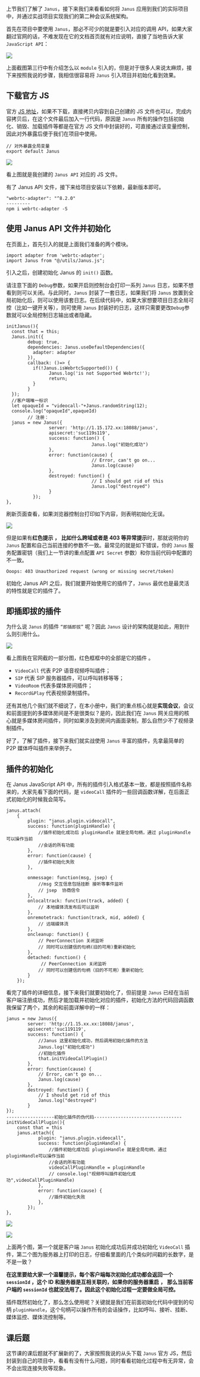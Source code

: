 上节我们了解了 `Janus`，接下来我们来看看如何将 `Janus` 应用到我们的实际项目中，并通过实战项目实现我们的第二种会议系统架构。

首先在项目中要使用 `Janus`，那必不可少的就是要引入对应的调用 API，如果大家翻过官网的话，不难发现在它的文档首页就有对应说明，直接了当地告诉大家 `JavaScript API`：

![](https://p3-juejin.byteimg.com/tos-cn-i-k3u1fbpfcp/b49d980ed0ff415e9969e8283c8492ee~tplv-k3u1fbpfcp-jj-mark:1600:0:0:0:q75.image#?w=1187&h=394&s=40323&e=png&b=fcfcfc)

上面截图第三行中有介绍怎么以 `module` 引入的，但是对于很多人来说太麻烦，接下来按照我说的步骤，我相信很容易将 `Janus` 引入项目并初始化看到效果。

**下载官方** **JS**
---------------

官方 [JS 地址](https://github.com/meetecho/janus-gateway/blob/master/html/janus.js "https://github.com/meetecho/janus-gateway/blob/master/html/janus.js")，如果不下载，直接拷贝内容到自己创建的 JS 文件也可以，完成内容拷贝后，在这个文件最后加入一行代码，原因是 `Janus` 所有的操作包括初始化、销毁、加载插件等都是在官方 JS 文件中封装好的，可直接通过该变量控制，因此对外暴露后便于我们在项目中使用。

    // 对外暴露全局变量
    export default Janus
    

![](https://p3-juejin.byteimg.com/tos-cn-i-k3u1fbpfcp/102c2da93a124e0794bcf2b04774b55d~tplv-k3u1fbpfcp-jj-mark:1600:0:0:0:q75.image#?w=1385&h=546&s=74635&e=png&b=262822)

看上图就是我创建的 `Janus API` 对应的 JS 文件。

有了 Janus API 文件，接下来给项目安装以下依赖，最新版本即可。

    "webrtc-adapter": "^8.2.0"
    ---------
    npm i webrtc-adapter -S
    

**使用 Janus** **API** **文件并初始化**
-------------------------------

在页面上，首先引入的就是上面我们准备的两个模块。

    import adapter from 'webrtc-adapter';
    import Janus from "@/utils/Janus.js";
    

引入之后，创建初始化 Janus 的 `init()` 函数。

请注意下面的 `Debug`参数，如果开启则控制台会打印一系列 `Janus` 日志，如果不想看到则可以关闭。与此同时，`Janus` 封装了一套日志，如果我们将 `Janus` 放置到全局初始化后，则可以使用该套日志。在后续代码中，如果大家想要项目日志全局可控（比如一键开关等），则可使用 `Janus` 封装好的日志，这样只需要更改`Debug`参数就可以全局控制日志输出或者隐藏。

    initJanus(){
      const that = this;
      Janus.init({
            debug: true,
            dependencies: Janus.useDefaultDependencies({
              adapter: adapter
            }),
            callback: ()=> {
              if(!Janus.isWebrtcSupported()) {
                    Janus.log('is not Supported Webrtc!');
                    return;
              }
            }
      });
      //客户端唯一标识
      let opaqueId = "videocall-"+Janus.randomString(12);
      console.log("opaqueId",opaqueId)
            // 注册：
      janus = new Janus({
                    server: 'http://1.15.172.xx:18088/janus',
                    apisecret:'suc119s119',
                    success: function() {
                                    Janus.log("初始化成功")
                    },
                    error: function(cause) {
                                    // Error, can't go on...
                                    Janus.log(cause)
                    },
                    destroyed: function() {
                                    // I should get rid of this
                                    Janus.log("destroyed")
                    }
              });            
    },
    

刷新页面查看，如果浏览器控制台打印如下内容，则表明初始化无误。

![](https://p3-juejin.byteimg.com/tos-cn-i-k3u1fbpfcp/3fe1f83e58da4e56bedee8c47813d003~tplv-k3u1fbpfcp-jj-mark:1600:0:0:0:q75.image#?w=873&h=251&s=33115&e=png&b=fefdfd)

但是如果有**红色提示** **，** **比如什么跨域或者是 403 等异常提示**时，那就说明你的 `Janus` 配置和自己当前连接的参数不一致。最常见的就是如下错误，你的 `Janus` 服务配置密钥（我们上一节讲的重点配置 `API Secret` 参数）和你当前代码中配置的不一致。

    Ooops: 403 Unauthorized request (wrong or missing secret/token)
    

初始化 Janus API 之后，我们就要开始使用它的插件了，`Janus` 最优也是最灵活的特性就是它的插件了。

**即插即拔的插件**
-----------

为什么说 `Janus` 的插件 `“即插即拔”` 呢？因此 `Janus` 设计的架构就是如此，用到什么则引用什么。

![](https://p3-juejin.byteimg.com/tos-cn-i-k3u1fbpfcp/8c4f2681194044e8886465e377d6e730~tplv-k3u1fbpfcp-jj-mark:1600:0:0:0:q75.image#?w=722&h=543&s=78906&e=png&b=ffffff)

看上图我在官网截的一部分图，红色框框中的全部是它的插件 。

*   `VideoCall` 代表 P2P 语音视频呼叫插件；
*   `SIP` 代表 SIP 服务器插件，可以呼叫转移等等；
*   `VideoRoom` 代表多媒体房间插件；
*   `Record&Play` 代表视频录制插件。

还有其他几个我们就不细说了，在本小册中，我们的重点核心就是**实现会议**，会议和前面提到的多媒体房间是不是很类似？是的，因此我们在 `Janus` 网关应用的核心就是多媒体房间插件，同时如果涉及到房间内画面录制，那么自然少不了视频录制插件。

好了，了解了插件，接下来我们就实战使用 `Janus` 丰富的插件，先拿最简单的 P2P 媒体呼叫插件来举例子。

**插件的初始化**
----------

在 Janus JavaScript API 中，所有的插件引入格式基本一致，都是按照插件名称来的，大家先看下面的代码，是 `videoCall` 插件的一些回调函数详解，在后面正式初始化的时候我会简写。

    janus.attach(
        {
            plugin: "janus.plugin.videocall",
            success: function(pluginHandle) {
                //插件初始化成功后 pluginHandle 就是全局句柄，通过 pluginHandle可以操作当前
                //会话的所有功能
            },
            error: function(cause) {
                //插件初始化失败
            },
           
            onmessage: function(msg, jsep) {
                //msg 交互信息包括挂断 接听等事件监听
                // jsep  协商信令
            },
            onlocaltrack: function(track, added) {
                // 本地媒体流发布后可以监听
            },
            onremotetrack: function(track, mid, added) {
                // 远端媒体流
            },
            oncleanup: function() {
                // PeerConnection 关闭监听
                // 同时可以创建信的句柄(旧的可用)重新初始化
            },
            detached: function() {
                 // PeerConnection 关闭监听
                // 同时可以创建信的句柄（旧的不可用）重新初始化
            }
        });
    

看完了插件的详细信息，接下来我们就要初始化了，但前提是 `Janus` 已经在当前客户端注册成功，然后才能加载并初始化对应的插件，初始化方法的代码回调函数我保留了两个，其余的和前面详解中的一样：

    janus = new Janus({
            server: 'http://1.15.xx.xx:18088/janus',
            apisecret:'suc119119',
            success: function() {
                //Janus 这里初始化成功，然后调用初始化插件的方法
                Janus.log("初始化成功")
                //初始化插件
                that.initVideoCallPlugin()
            },
            error: function(cause) {
                // Error, can't go on...
                Janus.log(cause)
            },
            destroyed: function() {
                // I should get rid of this
                Janus.log("destroyed")
            }
    });
    ------------------初始化插件的伪代码---------------------------------
    initVideoCallPlugin(){
        const that = this
        janus.attach({
                plugin: "janus.plugin.videocall",
                success: function(pluginHandle) {
                    //插件初始化成功后 pluginHandle 就是全局句柄，通过 pluginHandle可以操作当前
                    //会话的所有功能
                    videoCallPluginHandle = pluginHandle
                    // console.log("视频呼叫插件初始化成功",videoCallPluginHandle)
                },
                error: function(cause) {
                    //插件初始化失败
                },
            });
    },
    

![](https://p3-juejin.byteimg.com/tos-cn-i-k3u1fbpfcp/87e20907c07f44f2b6b07bf2feb5f015~tplv-k3u1fbpfcp-jj-mark:1600:0:0:0:q75.image#?w=1337&h=451&s=62905&e=png&b=fefefe)

![](https://p3-juejin.byteimg.com/tos-cn-i-k3u1fbpfcp/bb19549c3d704a3cbad95cedea621235~tplv-k3u1fbpfcp-jj-mark:1600:0:0:0:q75.image#?w=1021&h=95&s=10767&e=png&b=000000)

上面两个图，第一个就是客户端 `Janus` 初始化成功后并成功初始化 `VideoCall` 插件，第二个图为服务器上打印的日志，仔细看里面的几个类似时间戳的长数字，是不是一致？

**在这里要给大家一个温馨提示，每个客户端每次初始化成功都会返回一个 `sessionId` ，这个 ID 和服务器是互相关联的，如果你的服务器重启** **，** **那么当前客户端的 `sessionId` 也就没法用了。因此这个初始化过程一定要做全局可控。**

插件既然初始化了，那么怎么使用呢？关键就是我们在前面初始化代码中提到的句柄 `pluginHandle`，这个句柄可以操作所有的会话操作，比如呼叫、接听、挂断、媒体监控、媒体流控制等。

**课后题**
-------

这节课的课后题就不扩展新的了，大家按照我说的从头下载 `Janus` 官方 JS，然后封装到自己的项目中，看看有没有什么问题，同时看看初始化过程中有无异常，会不会出现连接失败等现象。